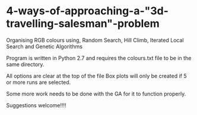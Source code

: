 # 4-ways-of-approaching-a-"3d-travelling-salesman"-problem
Organising RGB colours using, Random Search, Hill Climb, Iterated Local Search and Genetic Algorithms

Program is written in Python 2.7 and requires the colours.txt file to be in the same directory.

All options are clear at the top of the file
Box plots will only  be created if 5 or more runs are selected.


Some more work needs to be done with the GA for it to function properly.

Suggestions welcome!!!!
